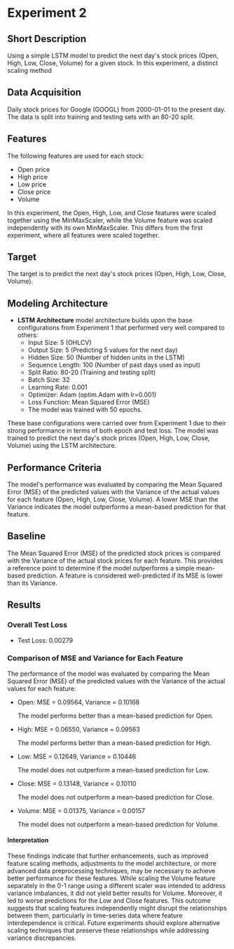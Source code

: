 # Experiment 2

## Short Description
Using a simple LSTM model to predict the next day's stock prices (Open, High, Low, Close, Volume) for a given stock. In this experiment, a distinct scaling method 

## Data Acquisition
Daily stock prices for Google (GOOGL) from 2000-01-01 to the present day. The data is split into training and testing sets with an 80-20 split.

## Features

The following features are used for each stock:  
- Open price
- High price
- Low price
- Close price
- Volume

In this experiment, the Open, High, Low, and Close features were scaled together using the MinMaxScaler, while the Volume feature was scaled independently with its own MinMaxScaler. This differs from the first experiment, where all features were scaled together.

## Target
The target is to predict the next day's stock prices (Open, High, Low, Close, Volume).

## Modeling Architecture
- **LSTM Architecture** model architecture builds upon the base configurations from Experiment 1 that performed very well compared to others:
  - Input Size: 5 (OHLCV)
  - Output Size: 5 (Predicting 5 values for the next day)
  - Hidden Size: 50 (Number of hidden units in the LSTM)
  - Sequence Length: 100 (Number of past days used as input)
  - Split Ratio: 80-20 (Training and testing split)
  - Batch Size: 32
  - Learning Rate: 0.001
  - Optimizer: Adam (optim.Adam with lr=0.001)
  - Loss Function: Mean Squared Error (MSE)
  - The model was trained with 50 epochs.

These base configurations were carried over from Experiment 1 due to their strong performance in terms of both epoch and test loss. The model was trained to predict the next day's stock prices (Open, High, Low, Close, Volume) using the LSTM architecture.
 
## Performance Criteria
The model's performance was evaluated by comparing the Mean Squared Error (MSE) of the predicted values with the Variance of the actual values for each feature (Open, High, Low, Close, Volume). A lower MSE than the Variance indicates the model outperforms a mean-based prediction for that feature.

## Baseline
The Mean Squared Error (MSE) of the predicted stock prices is compared with the Variance of the actual stock prices for each feature. This provides a reference point to determine if the model outperforms a simple mean-based prediction. A feature is considered well-predicted if its MSE is lower than its Variance.

## Results

### Overall Test Loss

 - Test Loss: 0.00279

### Comparison of MSE and Variance for Each Feature
The performance of the model was evaluated by comparing the Mean Squared Error (MSE) of the predicted values with the Variance of the actual values for each feature:

  - Open: MSE = 0.09564, Variance = 0.10168
  
    The model performs better than a mean-based prediction for Open.

  - High: MSE = 0.06550, Variance = 0.09563
    
    The model performs better than a mean-based prediction for High.

  - Low: MSE = 0.12649, Variance = 0.10446
    
    The model does not outperform a mean-based prediction for Low.

  - Close: MSE = 0.13148, Variance = 0.10110

    The model does not outperform a mean-based prediction for Close.

  - Volume: MSE = 0.01375, Variance = 0.00157
    
    The model does not outperform a mean-based prediction for Volume.

#### Interpretation
These findings indicate that further enhancements, such as improved feature scaling methods, adjustments to the model architecture, or more advanced data preprocessing techniques, may be necessary to achieve better performance for these features. While scaling the Volume feature separately in the 0-1 range using a different scaler was intended to address variance imbalances, it did not yield better results for Volume. Moreover, it led to worse predictions for the Low and Close features. This outcome suggests that scaling features independently might disrupt the relationships between them, particularly in time-series data where feature interdependence is critical. Future experiments should explore alternative scaling techniques that preserve these relationships while addressing variance discrepancies.